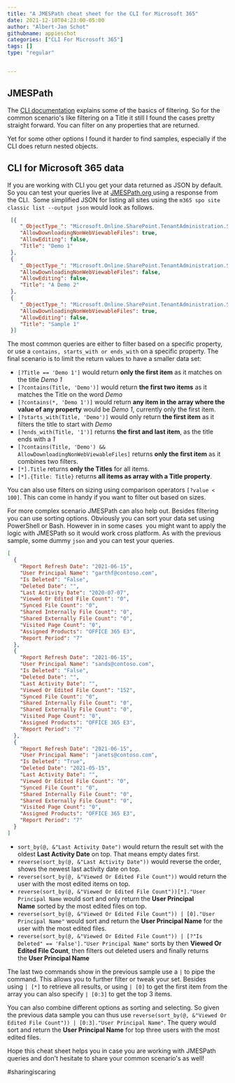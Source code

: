 ```yaml
---
title: "A JMESPath cheat sheet for the CLI for Microsoft 365"
date: 2021-12-10T04:23:00-05:00
author: "Albert-Jan Schot"
githubname: appieschot
categories: ["CLI For Microsoft 365"]
tags: []
type: "regular"


---
```


## JMESPath

The [CLI
documentation](https://pnp.github.io/cli-microsoft365/user-guide/cli-output-mode/) explains
some of the basics of filtering. So for the common scenario's like
filtering on a Title it still I found the cases pretty straight forward.
You can filter on any properties that are returned.

Yet for some other options I found it harder to find samples, especially
if the CLI does return nested objects.

## CLI for Microsoft 365 data 

If you are working with CLI you get your data returned as JSON by
default. So you can test your queries live
at [JMESPath.org ](https://jmespath.org/)using a response from the
CLI.  Some simplified JSON for listing all sites using
the `m365 spo site classic list --output json` would look as follows.

``` json
 [{
    "_ObjectType_": "Microsoft.Online.SharePoint.TenantAdministration.SiteProperties",
    "AllowDownloadingNonWebViewableFiles": true,
    "AllowEditing": false,
    "Title": "Demo 1"
 },
 {
    "_ObjectType_": "Microsoft.Online.SharePoint.TenantAdministration.SiteProperties",
    "AllowDownloadingNonWebViewableFiles": false,
    "AllowEditing": false,
    "Title": "A Demo 2"
 },
 {
    "_ObjectType_": "Microsoft.Online.SharePoint.TenantAdministration.SiteProperties",
    "AllowDownloadingNonWebViewableFiles": true,
    "AllowEditing": false,
    "Title": "Sample 1"
 }]

```

The most common queries are either to filter based on a specific
property, or use a `contains, starts_with or ends_with` on a specific
property. The final scenario is to limit the return values to have a
smaller data set: 

-   `[?Title == 'Demo 1']` would return **only the first item** as it
    matches on the title *Demo 1*
-   `[?contains(Title, 'Demo')]` would return **the first two items** as
    it matches the Title on the word *Demo*
-   `[?contains(*, 'Demo 1')]` would return **any item in the array
    where the value of any property** would be *Demo 1*, currently only
    the first item.
-   `[?starts_with(Title, 'Demo')]` would only return **the first
    item** as it filters the title to start with *Demo*
-   `[?ends_with(Title, '1')]` returns **the first and last item**, as
    the title ends with a *1*
-   `[?contains(Title, 'Demo') && AllowDownloadingNonWebViewableFiles]` returns **only
    the first item** as it combines two filters.
-   `[*].Title` returns **only the Titles** for all items.
-   `[*].{Title: Title}` returns **all items as array with a Title
    property**.

You can also use filters on sizing using comparison
operators `[?value < 100]`. This can come in handy if you want to filter
out based on sizes. 

For more complex scenario JMESPath can also help out. Besides filtering
you can use sorting options. Obviously you can sort your data set using
PowerShell or Bash. However in in some cases  you might want to apply
the logic with JMESPath so it would work cross platform. As with the
previous sample, some dummy `json` and you can test your queries. 

``` {.json data-lang="json"}
[
  {
    "Report Refresh Date": "2021-06-15",
    "User Principal Name": "garthf@contoso.com",
    "Is Deleted": "False",
    "Deleted Date": "",
    "Last Activity Date": "2020-07-07",
    "Viewed Or Edited File Count": "0",
    "Synced File Count": "0",
    "Shared Internally File Count": "0",
    "Shared Externally File Count": "0",
    "Visited Page Count": "0",
    "Assigned Products": "OFFICE 365 E3",
    "Report Period": "7"
  },
  {
    "Report Refresh Date": "2021-06-15",
    "User Principal Name": "sands@contoso.com",
    "Is Deleted": "False",
    "Deleted Date": "",
    "Last Activity Date": "",
    "Viewed Or Edited File Count": "152",
    "Synced File Count": "0",
    "Shared Internally File Count": "0",
    "Shared Externally File Count": "0",
    "Visited Page Count": "0",
    "Assigned Products": "OFFICE 365 E3",
    "Report Period": "7"
  },
  {
    "Report Refresh Date": "2021-06-15",
    "User Principal Name": "janets@contoso.com",
    "Is Deleted": "True",
    "Deleted Date": "2021-05-15",
    "Last Activity Date": "",
    "Viewed Or Edited File Count": "0",
    "Synced File Count": "0",
    "Shared Internally File Count": "0",
    "Shared Externally File Count": "0",
    "Visited Page Count": "0",
    "Assigned Products": "OFFICE 365 E3",
    "Report Period": "7"
  }
]
```

-   `sort_by(@, &"Last Activity Date")` would return the result set with
    the oldest **Last Activity Date** on top. That means empty dates
    first.
-   `reverse(sort_by(@, &"Last Activity Date"))` would reverse the
    order, shows the newest last activity date on top.
-   `reverse(sort_by(@, &"Viewed Or Edited File Count"))` would return
    the user with the most edited items on top.
-   `reverse(sort_by(@, &"Viewed Or Edited File Count"))[*]."User Principal Name` would
    sort and only return the **User Principal Name** sorted by the most
    edited files on top.
-   `reverse(sort_by(@, &"Viewed Or Edited File Count")) | [0]."User Principal Name"` would
    sort and return the **User Principal Name** for the user with the
    most edited files.
-   `reverse(sort_by(@, &"Viewed Or Edited File Count")) | [?"Is Deleted" == 'False']."User Principal Name"` sorts
    by then **Viewed Or Edited File Count**, then filters out deleted
    users and finally returns the **User Principal Name**

The last two commands show in the previous sample use a `|` to pipe the
command. This allows you to further filter or tweak your set. Besides
using `| [*]` to retrieve all results, or using `| [0]` to get the first
item from the array you can also specify `| [0:3]` to get the top 3
items.

You can also combine different options as sorting and selecting. So
given the previous data sample you can thus
use `reverse(sort_by(@, &"Viewed Or Edited File Count")) | [0:3]."User Principal Name"`.
The query would sort and return the **User Principal Name** for top
three users with the most edited files. 

Hope this cheat sheet helps you in case you are working with JMESPath
queries and don't hesitate to share your common scenario's as well!

#sharingiscaring 
